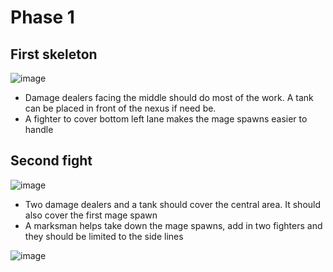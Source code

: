 # Phase 1

## First skeleton

![image](https://github.com/Mawldor/WoR-content/assets/173509892/53c39227-a4dd-4dfa-873c-6e25d20990ec)


- Damage dealers facing the middle should do most of the work. A tank can be placed in front of the nexus if need be.
- A fighter to cover bottom left lane makes the mage spawns easier to handle

## Second fight

![image](https://github.com/Mawldor/WoR-content/assets/173509892/353c8f21-6fab-499c-81cb-2a73e055e049)

- Two damage dealers and a tank should cover the central area. It should also cover the first mage spawn
- A marksman helps take down the mage spawns, add in two fighters and they should be limited to the side lines

![image](https://github.com/Mawldor/WoR-content/assets/173509892/e8bf295a-93b8-4798-981a-32053241a767)
